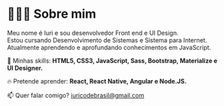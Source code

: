 # 👨🏻‍💻 Sobre mim

Meu nome é Iuri e sou desenvolvedor Front end e UI Design.<br>
Estou cursando Desenvolvimento de Sistemas e Sistema para Internet.<br>
Atualmente aprendendo e aprofundando conhecimentos em JavaScript.

🚀 Minhas skills: <strong>HTML5, CSS3, JavaScript, Sass, Bootstrap, Materialize e UI Designer.</strong>

🔥 Pretende aprender: <strong>React, React Native, Angular e Node.JS.</strong>

📫  Quer falar comigo? iuricodebrasil@gmail.com
